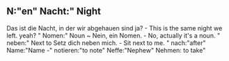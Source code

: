 N:"en"
Nacht:"
Night
-
Das ist die Nacht, in der wir abgehauen sind ja? - This is the same night we left. yeah?
"
Nomen:"
Noun
~
Nein, ein Nomen. - No, actually it's a noun.
"
neben:"
Next to
Setz dich neben mich. - Sit next to me.
"
nach:"after"
Name:"Name -"
notieren:"to note"
Neffe:"Nephew"
Nehmen: to take"
